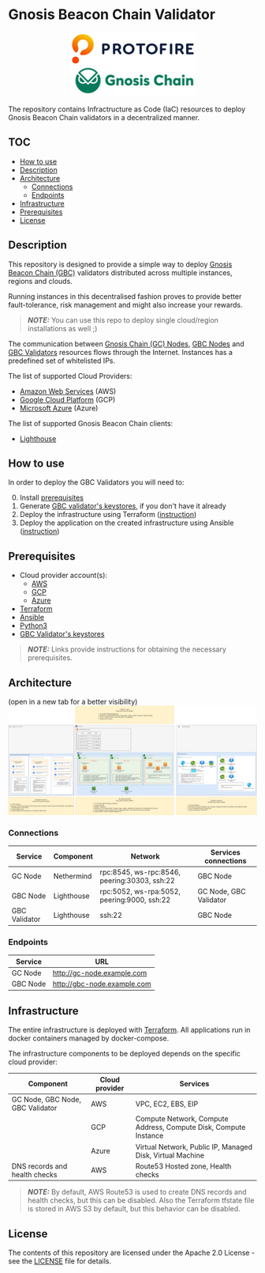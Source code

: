 # Gnosis Beacon Chain Validator

<p align="center">
  <img src="assets/protofire_gnosis-chain_logo.png" />
</p>

The repository contains Infractructure as Code (IaC) resources to deploy 
Gnosis Beacon Chain validators in a decentralized manner.

## TOC
- [How to use](#how-to-use)
- [Description](#description)
- [Architecture](#architecture)
  - [Connections](#connections)
  - [Endpoints](#endpoints)
- [Infrastructure](#infrastructure)
- [Prerequisites](#prerequisites)
- [License](#license)

## Description

This repository is designed to provide a simple way to deploy [Gnosis Beacon Chain (GBC)](https://docs.gnosischain.com/)
validators distributed across multiple instances, regions and clouds.

Running instances in this decentralised fashion proves to provide better 
fault-tolerance, risk management and might also increase your rewards.
> **_NOTE:_** You can use this repo to deploy single cloud/region installations as well ;)

The communication between [Gnosis Chain (GC) Nodes](
https://docs.gnosischain.com/clients/gnosis-chain-node-openethereum-and-nethermind/nethermind-node-setup),
[GBC Nodes](https://docs.gnosischain.com/clients) and 
[GBC Validators](https://docs.gnosischain.com/clients) resources 
flows through the Internet. Instances has a predefined set of whitelisted IPs.

The list of supported Cloud Providers:
- [Amazon Web Services](https://aws.amazon.com/) (AWS)
- [Google Cloud Platform](https://cloud.google.com/) (GCP)
- [Microsoft Azure](https://azure.microsoft.com/) (Azure)

The list of supported Gnosis Beacon Chain clients:
- [Lighthouse](https://docs.gnosischain.com/clients/lighthouse)


## How to use

In order to deploy the GBC Validators you will need to:

0. Install [prerequisites](#prerequisites)
1. Generate [GBC validator's keystores](https://docs.gnosischain.com/validator-info/validator-deposits), if you don't have it already 
2. Deploy the infrastructure using Terraform 
([instruction](terraform))
3. Deploy the application on the created infrastructure using Ansible 
([instruction](ansible))

## Prerequisites

- Cloud provider account(s):
  - [AWS](https://aws.amazon.com/premiumsupport/knowledge-center/create-and-activate-aws-account/)
  - [GCP](https://cloud.google.com/apigee/docs/hybrid/v1.1/precog-gcpaccount)
  - [Azure](https://docs.microsoft.com/en-us/learn/modules/create-an-azure-account/)
- [Terraform](https://learn.hashicorp.com/tutorials/terraform/install-cli)
- [Ansible](https://docs.ansible.com/ansible/latest/installation_guide/intro_installation.html#installing-ansible-on-specific-operating-systems)
- [Python3](https://docs.python-guide.org/starting/installation/) 
- [GBC Validator's keystores](https://github.com/gnosischain/validator-data-generator)

> **_NOTE:_** Links provide instructions for obtaining the necessary prerequisites.


## Architecture
(open in a new tab for a better visibility)
![GBC Infrastructure Diagram](assets/GBC-infra.drawio.png)

### Connections

| Service       | Component  | Network                                      | Services connections   |
|---------------|------------|----------------------------------------------|------------------------|
| GC Node       | Nethermind | rpc:8545, ws-rpc:8546, peering:30303, ssh:22 | GBC Node               |
| GBC Node      | Lighthouse | rpc:5052, ws-rpa:5052, peering:9000, ssh:22  | GC Node, GBC Validator |
| GBC Validator | Lighthouse | ssh:22                                       | GBC Node               |

### Endpoints

| Service  | URL                         |
|----------|-----------------------------|
| GC Node  | http://gc-node.example.com  |
| GBC Node | http://gbc-node.example.com |

## Infrastructure

The entire infrastructure is deployed with [Terraform](https://www.terraform.io/). All applications run in docker containers managed by docker-compose.

The infrastructure components to be deployed depends on the specific cloud provider:

| Component                        | Cloud provider | Services                                                         |
|----------------------------------|----------------|------------------------------------------------------------------|
| GC Node, GBC Node, GBC Validator | AWS            | VPC, EC2, EBS, EIP                                               |
|                                  | GCP            | Compute Network, Compute Address, Compute Disk, Compute Instance |
|                                  | Azure          | Virtual Network, Public IP, Managed Disk, Virtual Machine        |
| DNS records and health checks    | AWS            | Route53 Hosted zone, Health checks                               |

> **_NOTE:_** By default, AWS Route53 is used to create DNS records and health checks, but this can be disabled.
> Also the Terraform tfstate file is stored in AWS S3 by default, but this behavior can be disabled.

## License

The contents of this repository are licensed under the Apache 2.0 License - see the [LICENSE](LICENSE) file for details.
